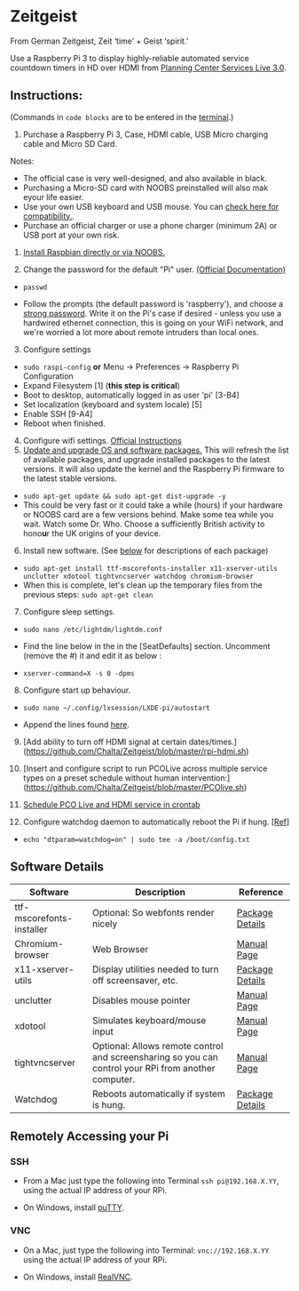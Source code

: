# Zeitgeist

From German Zeitgeist, Zeit ‘time’ + Geist ‘spirit.’

Use a Raspberry Pi 3 to display highly-reliable automated service countdown timers in HD over HDMI from [Planning Center Services Live 3.0](https://planning.center/2014/live-3/).


## Instructions:

(Commands in `code blocks` are to be entered in the [terminal](https://www.raspberrypi.org/documentation/usage/terminal/).)

1. Purchase a Raspberry Pi 3, Case, HDMI cable, USB Micro charging cable and Micro SD Card.

Notes: 
* The official case is very well-designed, and also available in black. 
* Purchasing a Micro-SD card with NOOBS preinstalled will also mak eyour life easier.  
* Use your own USB keyboard and USB mouse. You can [check here for compatibility.](http://elinux.org/RPi_USB_Keyboards).
* Purchase an official charger or use a phone charger (minimum 2A) or USB port at your own risk.

1. [Install Raspbian directly or via NOOBS.](https://www.raspberrypi.org/documentation/installation/installing-images/)

2. Change the password for the default "Pi" user. [(Official Documentation)](https://www.raspberrypi.org/documentation/linux/usage/users.md)
  *  `passwd`
  
  * Follow the prompts (the default password is 'raspberry'), and choose a [strong password](https://xkcd.com/936/). Write it on the Pi's case if desired - unless you use a hardwired ethernet connection, this is going on your WiFi network, and we're worried a lot more about remote intruders than local ones.
  
3. Configure settings
 *  `sudo raspi-config` **or** Menu -> Preferences -> Raspberry Pi Configuration
 *	Expand Filesystem [1] (**this step is critical**)
 * Boot to desktop, automatically logged in as user 'pi'  [3-B4]
 * Set localization (keyboard and system locale) [5]
 *	Enable SSH [9-A4]
 * Reboot when finished.
 
4.	Configure wifi settings. [Official Instructions](https://www.raspberrypi.org/documentation/configuration/wireless/)
5.	[Update and upgrade OS and software packages.](https://www.raspberrypi.org/documentation/configuration/wireless/) This will refresh the list of available packages, and upgrade installed packages to the latest versions. It will also update the kernel and the Raspberry Pi firmware to the latest stable versions.
  *  `sudo apt-get update && sudo apt-get dist-upgrade -y`
  *  This could be very fast or it could take a while (hours) if your hardware or NOOBS card are a few versions behind. Make some tea while you wait. Watch some Dr. Who. Choose a sufficiently British activity to hono**u**r the UK origins of your device.

        
6.	Install new software.  (See [below](https://github.com/Chalta/Zeitgeist/blob/master/README.md#software-details) for descriptions of each package)
  * `sudo apt-get install ttf-mscorefonts-installer x11-xserver-utils unclutter xdotool tightvncserver watchdog chromium-browser`
  *  When this is complete, let's clean up the temporary files from the previous steps: `sudo apt-get clean`
  
7.	Configure sleep settings.
  *  `sudo nano /etc/lightdm/lightdm.conf`
  
  * Find the line below in the in the [SeatDefaults] section. Uncomment (remove the #) it and edit it as below :
  
  * `xserver-command=X -s 0 -dpms`
  
8.	Configure start up behaviour.
  *   `sudo nano ~/.config/lxsession/LXDE-pi/autostart`
  
  * Append the lines found [here](https://github.com/Chalta/Zeitgeist/blob/master/autostart).

9.	[Add ability to turn off HDMI signal at certain dates/times.] (https://github.com/Chalta/Zeitgeist/blob/master/rpi-hdmi.sh)

10.	[Insert and configure script to run PCOLive across multiple service types on a preset schedule without human intervention:] (https://github.com/Chalta/Zeitgeist/blob/master/PCOlive.sh)

11.	[Schedule PCO Live and HDMI service in crontab](https://github.com/Chalta/Zeitgeist/blob/master/cron)

12. Configure watchdog daemon to automatically reboot the Pi if hung.  [[Ref]](https://www.raspberrypi.org/forums/viewtopic.php?f=29&t=147501)
  * `echo "dtparam=watchdog=on" | sudo tee -a /boot/config.txt`


## Software Details

| Software | Description | Reference   |
|----------|-------------|--------------|
|ttf-mscorefonts-installer  | Optional: So webfonts render nicely | [Package Details](https://packages.debian.org/jessie/ttf-mscorefonts-installer)		|
|Chromium-browser	| Web Browser	| [Manual Page](https://manpages.debian.org/jessie/chromium/chromium.1.en.html) |
|x11-xserver-utils	| Display utilities needed to turn off screensaver, etc.	| [Package Details](https://packages.debian.org/sid/x11-xserver-utils) |
|unclutter	| Disables mouse pointer	 |[Manual Page](https://manpages.debian.org/jessie/unclutter/unclutter.1.en.html) |
|xdotool	| Simulates keyboard/mouse input	| [Manual Page](https://manpages.debian.org/jessie/xdotool/xdotool.1.en.html) |
|tightvncserver	| Optional: Allows remote control and screensharing so you can control your RPi from another computer.	| [Manual Page](https://manpages.debian.org/jessie/tightvncserver/tightvncserver.1.en.html) |
|Watchdog | Reboots automatically if system is hung. |		[Package Details](https://packages.debian.org/jessie/watchdog) |


## Remotely Accessing your Pi

### SSH

* From a Mac just type the following into Terminal `ssh pi@192.168.X.YY`, using the actual IP address of your RPi.

* On Windows, install [puTTY](http://www.chiark.greenend.org.uk/~sgtatham/putty/).


### VNC 

* On a Mac, just type the following into Terminal: `vnc://192.168.X.YY` using the actual IP address of your RPi.

* On Windows, install [RealVNC](https://www.realvnc.com/).

